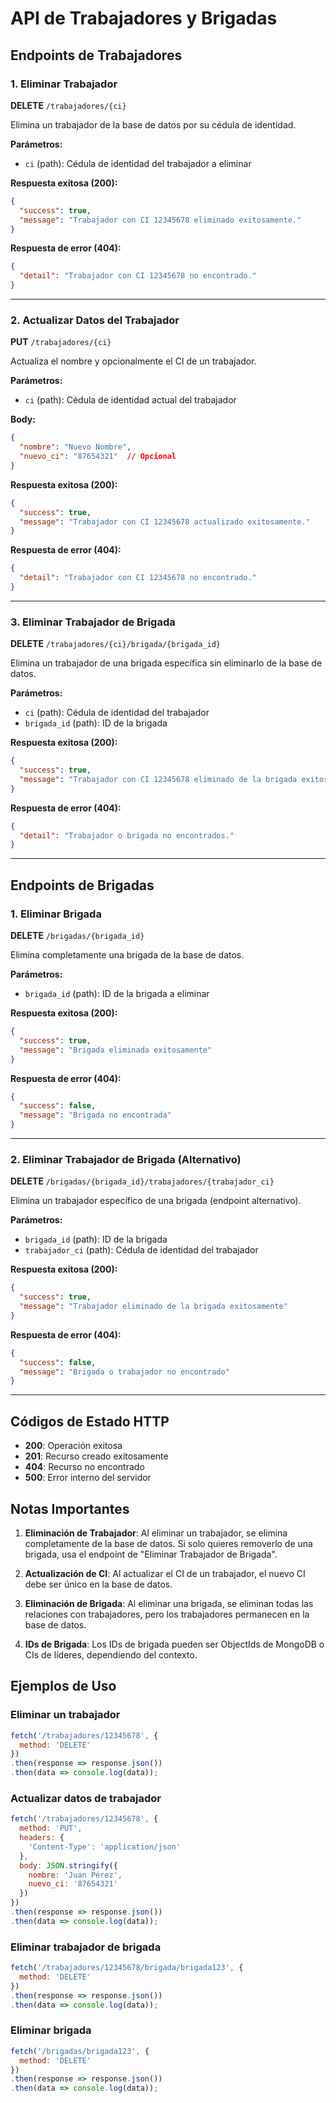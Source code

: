# API de Trabajadores y Brigadas

## Endpoints de Trabajadores

### 1. Eliminar Trabajador
**DELETE** `/trabajadores/{ci}`

Elimina un trabajador de la base de datos por su cédula de identidad.

**Parámetros:**
- `ci` (path): Cédula de identidad del trabajador a eliminar

**Respuesta exitosa (200):**
```json
{
  "success": true,
  "message": "Trabajador con CI 12345678 eliminado exitosamente."
}
```

**Respuesta de error (404):**
```json
{
  "detail": "Trabajador con CI 12345678 no encontrado."
}
```

---

### 2. Actualizar Datos del Trabajador
**PUT** `/trabajadores/{ci}`

Actualiza el nombre y opcionalmente el CI de un trabajador.

**Parámetros:**
- `ci` (path): Cédula de identidad actual del trabajador

**Body:**
```json
{
  "nombre": "Nuevo Nombre",
  "nuevo_ci": "87654321"  // Opcional
}
```

**Respuesta exitosa (200):**
```json
{
  "success": true,
  "message": "Trabajador con CI 12345678 actualizado exitosamente."
}
```

**Respuesta de error (404):**
```json
{
  "detail": "Trabajador con CI 12345678 no encontrado."
}
```

---

### 3. Eliminar Trabajador de Brigada
**DELETE** `/trabajadores/{ci}/brigada/{brigada_id}`

Elimina un trabajador de una brigada específica sin eliminarlo de la base de datos.

**Parámetros:**
- `ci` (path): Cédula de identidad del trabajador
- `brigada_id` (path): ID de la brigada

**Respuesta exitosa (200):**
```json
{
  "success": true,
  "message": "Trabajador con CI 12345678 eliminado de la brigada exitosamente."
}
```

**Respuesta de error (404):**
```json
{
  "detail": "Trabajador o brigada no encontrados."
}
```

---

## Endpoints de Brigadas

### 1. Eliminar Brigada
**DELETE** `/brigadas/{brigada_id}`

Elimina completamente una brigada de la base de datos.

**Parámetros:**
- `brigada_id` (path): ID de la brigada a eliminar

**Respuesta exitosa (200):**
```json
{
  "success": true,
  "message": "Brigada eliminada exitosamente"
}
```

**Respuesta de error (404):**
```json
{
  "success": false,
  "message": "Brigada no encontrada"
}
```

---

### 2. Eliminar Trabajador de Brigada (Alternativo)
**DELETE** `/brigadas/{brigada_id}/trabajadores/{trabajador_ci}`

Elimina un trabajador específico de una brigada (endpoint alternativo).

**Parámetros:**
- `brigada_id` (path): ID de la brigada
- `trabajador_ci` (path): Cédula de identidad del trabajador

**Respuesta exitosa (200):**
```json
{
  "success": true,
  "message": "Trabajador eliminado de la brigada exitosamente"
}
```

**Respuesta de error (404):**
```json
{
  "success": false,
  "message": "Brigada o trabajador no encontrado"
}
```

---

## Códigos de Estado HTTP

- **200**: Operación exitosa
- **201**: Recurso creado exitosamente
- **404**: Recurso no encontrado
- **500**: Error interno del servidor

## Notas Importantes

1. **Eliminación de Trabajador**: Al eliminar un trabajador, se elimina completamente de la base de datos. Si solo quieres removerlo de una brigada, usa el endpoint de "Eliminar Trabajador de Brigada".

2. **Actualización de CI**: Al actualizar el CI de un trabajador, el nuevo CI debe ser único en la base de datos.

3. **Eliminación de Brigada**: Al eliminar una brigada, se eliminan todas las relaciones con trabajadores, pero los trabajadores permanecen en la base de datos.

4. **IDs de Brigada**: Los IDs de brigada pueden ser ObjectIds de MongoDB o CIs de líderes, dependiendo del contexto.

## Ejemplos de Uso

### Eliminar un trabajador
```javascript
fetch('/trabajadores/12345678', {
  method: 'DELETE'
})
.then(response => response.json())
.then(data => console.log(data));
```

### Actualizar datos de trabajador
```javascript
fetch('/trabajadores/12345678', {
  method: 'PUT',
  headers: {
    'Content-Type': 'application/json'
  },
  body: JSON.stringify({
    nombre: 'Juan Pérez',
    nuevo_ci: '87654321'
  })
})
.then(response => response.json())
.then(data => console.log(data));
```

### Eliminar trabajador de brigada
```javascript
fetch('/trabajadores/12345678/brigada/brigada123', {
  method: 'DELETE'
})
.then(response => response.json())
.then(data => console.log(data));
```

### Eliminar brigada
```javascript
fetch('/brigadas/brigada123', {
  method: 'DELETE'
})
.then(response => response.json())
.then(data => console.log(data));
``` 
